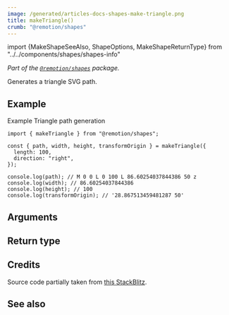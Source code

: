 ```yaml
---
image: /generated/articles-docs-shapes-make-triangle.png
title: makeTriangle()
crumb: "@remotion/shapes"
---
```


import {MakeShapeSeeAlso, ShapeOptions, MakeShapeReturnType} from "../../components/shapes/shapes-info"

_Part of the [`@remotion/shapes`](/docs/shapes) package._

Generates a triangle SVG path.

## Example

Example Triangle path generation

```tsx twoslash title="triangle.ts"
import { makeTriangle } from "@remotion/shapes";

const { path, width, height, transformOrigin } = makeTriangle({
  length: 100,
  direction: "right",
});

console.log(path); // M 0 0 L 0 100 L 86.60254037844386 50 z
console.log(width); // 86.60254037844386
console.log(height); // 100
console.log(transformOrigin); // '28.867513459481287 50'
```

## Arguments

<ShapeOptions shape="triangle"/>

## Return type

<MakeShapeReturnType shape="rect"/>

## Credits

Source code partially taken from [this StackBlitz](https://stackblitz.com/edit/react-triangle-svg?file=index.js).

## See also

<MakeShapeSeeAlso shape="triangle"/>
